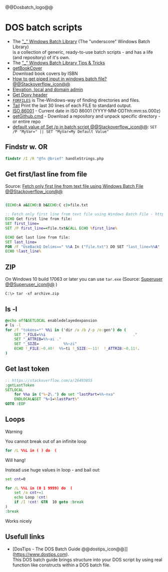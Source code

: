 <!--
![dos_batch_scripts](https://user-images.githubusercontent.com/15011459/209822156-0371b1a4-ee1f-43ef-a11d-97cdcc4742dd.jpg)
<<img align="right" width="100" height=auto src="dos_batch_scripts.jpg">
-->
@@Dosbatch_logo@@
# DOS batch scripts

- The ["_" Windows Batch Library](https://github.com/ClicketyClickDK/Underscore) (The "underscore" Windows Batch Library)  
is a collection of generic, ready-to-use batch scripts - and has a life (and repository) of it's own.
- The ["_" Windows Batch Library Tips &amp; Tricks](https://github.com/ClicketyClickDK/Underscore/blob/master/Tips2tricks.md)
- [getBookCover](getBookCover/)  
Download book covers by ISBN
- [How to get piped input in windows batch file? @@Stackoverflow_icon@@](https://stackoverflow.com/a/52583931/7485823)
- [Elevation, local and domain admin](Elevator/)
- [Get Doxy header](get_doxy_header/)
- [`FORFILES`](forfiles/) is The-Windows-way of finding directories and files.
- [Tail](../Powershell/tail.bat) Print the last 30 lines of each FILE to standard output.
- [ISO 86001](Iso86001_date/) - Current date in ISO 86001 (YYYY-MM-DDThh:mm:ss.000z)
- [getGithub.cmd](getGithub.cmd) - Download a repository and unpack specific directory - or entire repo
- [default value of Set /p in batch script @@Stackoverflow_icon@@](https://stackoverflow.com/a/48655341): `SET /P "MyVar=" || SET "MyVar=My Default Value"`

## Findstr w. OR

```cmd
findstr /I /R "@fn @brief" handleStrings.php
```

## Get first/last line from file

Source: [Fetch only first line from text file using Windows Batch File @@Stackoverflow_icon@@](https://stackoverflow.com/a/46134683)

```cmd

(ECHO:A a&ECHO:B b&ECHO:C c)>file.txt

:: Fetch only first line from text file using Windows Batch File - https://stackoverflow.com/a/46134683
ECHO Get first line from file:
SET first_line=
SET /P first_line=<file.txt&CALL ECHO %first_line%

ECHO Get last line from file:
SET last_line=
FOR /F "UseBackQ Delims==" %%A In ("file.txt") DO SET "last_line=%%A" 
ECHO %last_line%
```

## ZIP

On Windows 10 build 17063 or later you can use `tar.exe` (Source: [Superuser @@Superuser_icon@@](https://superuser.com/a/1473255) )
```batch
C:\> tar -xf archive.zip
```

## ls -l

```cmd
@echo off&SETLOCAL enabledelayedexpansion
# ls -l
for /f "tokens=*" %%i in ('dir /a /b /-p /o:gen') do ( 
    SET "_FILE=%%i                                       ."
    SET "_ATTRIB=%%~ai ."
    SET "_SIZE=           %%~zi"
    ECHO !_FILE:~0,40!	%%~ti !_SIZE:~-11!  !_ATTRIB:~0,11!.
)
```

## Get last token

```cmd
:: https://stackoverflow.com/a/26493855
:getLastToken
SETLOCAL
    for %%a in ("%~2\.") do set "lastPart=%%~nxa"
    ENDLOCAL&SET "%~1=%lastPart%"
GOTO :EOF
```

## Loops

> [!WARNING]
> You cannot break out of an infinite loop

```cmd
for /L %%L in ( ) do  (
```
Will hang!

Instead use huge values in loop - and bail out:
```cmd
set cnt=0

for /L %%L in (0 1 9999) do  (
    set /a cnt+=1
    echo Loop !cnt!
    if /I !cnt! GTR  10 goto :break
)
:break
```
Works nicely

## Usefull links

- [DosTips - The DOS Batch Guide @@dostips_icon@@]](https://www.dostips.com).  
This DOS batch guide brings structure into your DOS script by using real function like constructs within a DOS batch file.
 
<!--
### Not so usefull links

- [DOS Batch Programming - Eric Phelps](https://www.ericphelps.com/batch/)
    - Common DOS workarounds and methods to accomplish tasks not covered in the Win9x manual. Particular emphasis on processing lists and lines of data.
- [Converting DOS Batch Files to Shell Scripts](https://linux.die.net/abs-guide/dosbatch)
    - Even the crippled DOS batch file language allowed writing some fairly powerful scripts and applications, though they often required extensive kludges and ...
-->
